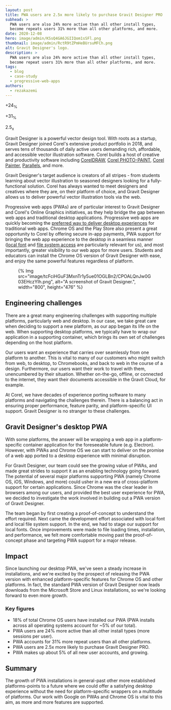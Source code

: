 ```yaml
---
layout: post
title: PWA users are 2.5x more likely to purchase Gravit Designer PRO
subhead: >
  PWA users are also 24% more active than all other install types,
  become repeats users 31% more than all other platforms, and more.
date: 2020-12-08
hero: image/admin/KSsQ4GA6JGIIQom1sSFl.png
thumbnail: image/admin/RctR9tZPmHeBUrsuMFCh.png
alt: Gravit Designer's logo.
description: >
  PWA users are also 24% more active than all other install types,
  become repeat users 31% more than all other platforms, and more.
tags:
  - blog
  - case-study
  - progressive-web-apps
authors:
  - rezakazemi
---
```


<div class="w-stats">
  <div class="w-stat">
    <p class="w-stat__figure">+24<sub>%</sub></p>
    <p class="w-stat__desc>PWA users have 24% more active sessions than all other platforms</p>
  </div>
  <div class="w-stat">
    <p class="w-stat__figure">+31<sub>%</sub></p>
    <p class="w-stat__desc>PWA accounts for 31% more repeat users than all other platforms</p>
  </div>
  <div class="w-stat">
    <p class="w-stat__figure">2.5<sub>x</sub></p>
    <p class="w-stat__desc>PWA users are 2.5x more likely to purchase Gravit Designer PRO</p>
  </div>
</div>

{% Aside %}
  Reza is a product manager at Corel.
{% endAside %}

Corel Corporation's [Gravit Designer](https://www.designer.io/en/) is a powerful
vector design tool. With roots as a startup, Gravit Designer joined Corel's
extensive product portfolio in 2018, and serves tens of thousands of daily
active users demanding rich, affordable, and accessible vector illustration
software. Corel builds a host of creative and productivity software including
[CorelDRAW](https://www.coreldraw.com/), [Corel
PHOTO-PAINT](https://www.coreldraw.com/en/pages/photo-paint/), [Corel
Painter](https://www.painterartist.com/),
[Parallels](https://www.parallels.com), and more.

Gravit Designer's target audience is creators of all stripes - from students
learning about vector illustration to seasoned designers looking for a
fully-functional solution. Corel has always wanted to meet
designers and creatives where they are, on their platform of choice, and Gravit
Designer allows us to deliver powerful vector illustration tools via the web.

Progressive web apps (PWAs) are of particular interest to Gravit Designer and
Corel's Online Graphics initiatives, as they help bridge the gap between web
apps and traditional desktop applications. Progressive web apps are quickly
becoming the
[preferred way to deliver desktop experiences](https://chromeos.dev/en/web/desktop-progressive-web-apps)
for traditional web apps. Chrome OS and the Play Store also present a great
opportunity to Corel by offering secure in-app payments, PWA support for
bringing the web app experience to the desktop in a seamless manner ([local
font](/local-fonts/) and [file system
access](/file-system-access/) are particularly relevant for us),
and most importantly, greater visibility to our web apps for more users.
Students and educators can install the Chrome OS version of Gravit Designer with
ease, and enjoy the same powerful features regardless of platform.

<figure>
  {% Img src="image/tcFciHGuF3MxnTr1y5ue01OGLBn2/CPOALQnJw0G03EHczYIh.png", alt="A screenshot of Gravit Designer.", width="800", height="476" %}
</figure>

## Engineering challenges

There are a great many engineering challenges with supporting multiple
platforms, particularly web and desktop. In our case, we take great care when
deciding to support a new platform, as our app began its life on the web. When
supporting desktop platforms, we typically have to wrap our application in a
supporting container, which brings its own set of challenges depending on the
host platform.

Our users want an experience that carries over seamlessly from one platform to
another. This is vital to many of our customers who might switch from web, to
desktop, to Chromebooks, and back to web in the course of a design. Furthermore,
our users want their work to travel with them, unencumbered by their situation.
Whether on-the-go, offline, or connected to the internet, they want their
documents accessible in the Gravit Cloud, for example.

At Corel, we have decades of experience porting software to many platforms and
navigating the challenges therein. There is a balancing act in ensuring proper
performance, feature parity, and platform-specific UI support. Gravit Designer
is no stranger to these challenges.

## Gravit Designer's desktop PWA

With some platforms, the answer will be wrapping a web app in a
platform-specific container application for the foreseeable future (e.g.
Electron). However, with PWAs and Chrome OS we can start to deliver on the
promise of a web app ported to a desktop experience with minimal disruption.

For Gravit Designer, our team could see the growing value of PWAs, and made
great strides to support it as an enabling technology going forward. The
potential of several major platforms supporting PWA (namely Chrome OS, iOS,
Windows, and more) could usher in a new era of cross-platform support for
certain applications. Since Chrome was the clear leader in browsers among our
users, and provided the best user experience for PWA, we decided to investigate
the work involved in building out a PWA version of Gravit Designer.

The team began by first creating a proof-of-concept to understand the effort
required. Next came the development effort associated with local font and local
file system support. In the end, we had to stage our support for local fonts.
Once improvements were made to file loading times, installation, and
performance, we felt more comfortable moving past the proof-of-concept phase and
targeting PWA support for a major release.

## Impact

Since launching our desktop PWA, we've seen a steady increase in installations,
and we're excited by the prospect of releasing the PWA version with enhanced
platform-specific features for Chrome OS and other platforms. In fact, the
standard PWA version of Gravit Designer now leads downloads from the Microsoft
Store and Linux installations, so we're looking forward to even more
growth.

### Key figures

* 18% of total Chrome OS users have installed our PWA (PWA installs across all
  operating systems account for ~5% of our total).
* PWA users are 24% more active than all other install types (more
  sessions per user).
* PWA accounts for 31% more repeat users than all other platforms.
* PWA users are 2.5x more likely to purchase Gravit Designer PRO.
* PWA makes up about 5% of all new user accounts, and growing.

## Summary

The growth of PWA installations in general-past other more established
platforms-points to a future where we could offer a satisfying desktop
experience without the need for platform-specific wrappers on a multitude of
platforms. Our work with Google on PWAs and Chrome OS is vital to this aim, as
more and more features are supported.
